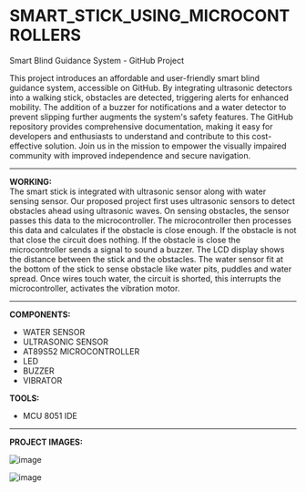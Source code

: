 # SMART_STICK_USING_MICROCONTROLLERS
Smart Blind Guidance System - GitHub Project

This project introduces an affordable and user-friendly smart blind guidance system, accessible on GitHub. By integrating ultrasonic detectors into a walking stick, obstacles are detected, triggering alerts for enhanced mobility. The addition of a buzzer for notifications and a water detector to prevent slipping further augments the system's safety features. The GitHub repository provides comprehensive documentation, making it easy for developers and enthusiasts to understand and contribute to this cost-effective solution. Join us in the mission to empower the visually impaired community with improved independence and secure navigation.

---
**WORKING:**<BR>
The smart stick is integrated with ultrasonic sensor along with water sensing sensor. Our proposed project first uses ultrasonic sensors to detect obstacles ahead using ultrasonic waves. On sensing obstacles, the sensor passes this data to the microcontroller. The microcontroller then processes this data and calculates if the obstacle is close enough. If the obstacle is not that close the circuit does nothing. If the obstacle is close the microcontroller sends a signal to sound a buzzer. The LCD display shows the distance between the stick and the obstacles.  The water sensor fit at the bottom of the stick to sense obstacle  like  water  pits, puddles and water spread. Once wires touch water, the circuit is shorted, this interrupts the microcontroller, activates the vibration motor.

---
**COMPONENTS:**
* WATER SENSOR
* ULTRASONIC SENSOR
* AT89S52 MICROCONTROLLER
* LED
* BUZZER
* VIBRATOR

**TOOLS:**
* MCU 8051 IDE

---


**PROJECT IMAGES:**



![image](https://github.com/sruti-parthipan/SMART_STICK_MICROCONTROLLERS/assets/140324166/8b98fc32-17bf-4cf4-abdc-ce9b8426a610)



![image](https://github.com/sruti-parthipan/SMART_STICK_MICROCONTROLLERS/assets/140324166/3ca8495d-71af-4796-ab70-8fef074d1d96)











